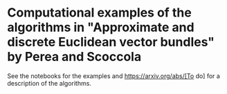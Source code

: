 # Computational examples of the algorithms in "Approximate and discrete Euclidean vector bundles" by Perea and Scoccola

See the notebooks for the examples and https://arxiv.org/abs/[To do] for a description of the algorithms.